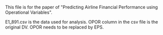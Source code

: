 This file is for the paper of "Predicting Airline Financial Performance using Operational Variables". 

E1_891.csv is the data used for analysis. 
OPOR column in the csv file is the original DV. OPOR needs to be replaced by EPS. 
